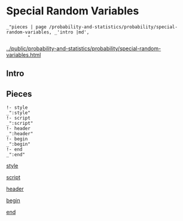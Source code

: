 # Special Random Variables

    _"pieces | page /probability-and-statistics/probability/special-random-variables, _'intro |md',
            "

[../public/probability-and-statistics/probability/special-random-variables.html](# "save:")


## Intro

## Pieces

    !- style
    _":style"
    !- script
    _":script"
    !- header
    _":header"
    !- begin
    _":begin"
    !- end
    _":end"

[style]() 

[script]()

[header]()

[begin]()

[end]()

